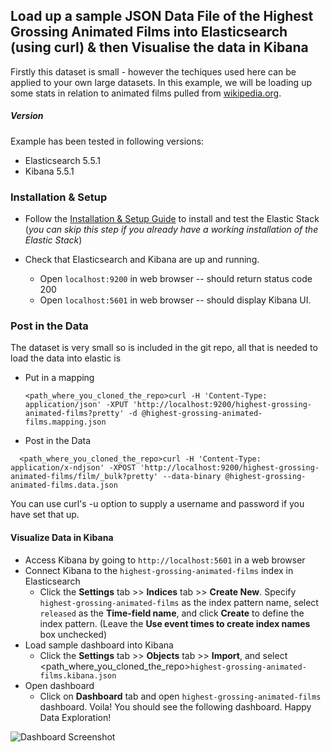 ## Load up a sample JSON Data File of the Highest Grossing Animated Films into Elasticsearch (using curl) & then Visualise the data in Kibana

Firstly this dataset is small - however the techiques used here can be applied to your own large datasets.
In this example, we will be loading up some stats in relation to animated films pulled from [wikipedia.org](https://en.wikipedia.org/wiki/List_of_highest-grossing_animated_films). 

##### Version
Example has been tested in following versions:
- Elasticsearch 5.5.1
- Kibana 5.5.1

### Installation & Setup

* Follow the [Installation & Setup Guide](https://github.com/elastic/examples/blob/master/Installation%20and%20Setup.md) to install and test the Elastic Stack (*you can skip this step if you already have a working installation of the Elastic Stack*)

* Check that Elasticsearch and Kibana are up and running.
  - Open `localhost:9200` in web browser -- should return status code 200
  - Open `localhost:5601` in web browser -- should display Kibana UI.

### Post in the Data 

The dataset is very small so is included in the git repo, all that is needed to load the data into elastic is 
* Put in a mapping
  ```shell
  <path_where_you_cloned_the_repo>curl -H 'Content-Type: application/json' -XPUT 'http://localhost:9200/highest-grossing-animated-films?pretty' -d @highest-grossing-animated-films.mapping.json
  ```
* Post in the Data
```shell
  <path_where_you_cloned_the_repo>curl -H 'Content-Type: application/x-ndjson' -XPOST 'http://localhost:9200/highest-grossing-animated-films/film/_bulk?pretty' --data-binary @highest-grossing-animated-films.data.json
  ```
You can use curl's -u option to supply a username and password if you have set that up. 

#### Visualize Data in Kibana

* Access Kibana by going to `http://localhost:5601` in a web browser
* Connect Kibana to the `highest-grossing-animated-films` index in Elasticsearch
    * Click the **Settings** tab >> **Indices** tab >> **Create New**. Specify `highest-grossing-animated-films` as the index pattern name, select `released` as the **Time-field name**, and click **Create** to define the index pattern. (Leave the **Use event times to create index names** box unchecked)
* Load sample dashboard into Kibana
    * Click the **Settings** tab >> **Objects** tab >> **Import**, and select <path_where_you_cloned_the_repo>`highest-grossing-animated-films.kibana.json`
* Open dashboard
    * Click on **Dashboard** tab and open `highest-grossing-animated-films` dashboard. Voila! You should see the following dashboard. Happy Data Exploration!

![Dashboard Screenshot](https://github.com/swarmee/swarmee.datasets/raw/master/highest-grossing-animated-films/highest-grossing-animated-films.png)
